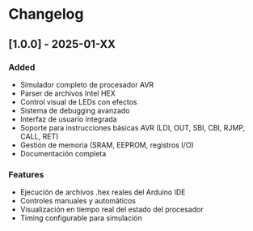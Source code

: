 # Changelog

## [1.0.0] - 2025-01-XX

### Added
- Simulador completo de procesador AVR
- Parser de archivos Intel HEX
- Control visual de LEDs con efectos
- Sistema de debugging avanzado
- Interfaz de usuario integrada
- Soporte para instrucciones básicas AVR (LDI, OUT, SBI, CBI, RJMP, CALL, RET)
- Gestión de memoria (SRAM, EEPROM, registros I/O)
- Documentación completa

### Features
- Ejecución de archivos .hex reales del Arduino IDE
- Controles manuales y automáticos
- Visualización en tiempo real del estado del procesador
- Timing configurable para simulación
